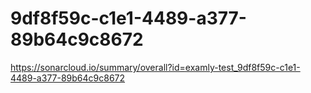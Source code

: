# 9df8f59c-c1e1-4489-a377-89b64c9c8672
https://sonarcloud.io/summary/overall?id=examly-test_9df8f59c-c1e1-4489-a377-89b64c9c8672
